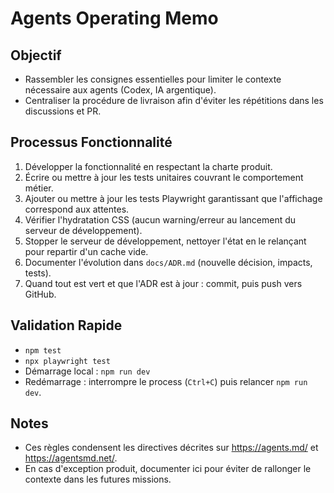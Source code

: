 # Agents Operating Memo

## Objectif
- Rassembler les consignes essentielles pour limiter le contexte nécessaire aux agents (Codex, IA argentique).
- Centraliser la procédure de livraison afin d'éviter les répétitions dans les discussions et PR.

## Processus Fonctionnalité
1. Développer la fonctionnalité en respectant la charte produit.
2. Écrire ou mettre à jour les tests unitaires couvrant le comportement métier.
3. Ajouter ou mettre à jour les tests Playwright garantissant que l'affichage correspond aux attentes.
4. Vérifier l'hydratation CSS (aucun warning/erreur au lancement du serveur de développement).
5. Stopper le serveur de développement, nettoyer l'état en le relançant pour repartir d'un cache vide.
6. Documenter l'évolution dans `docs/ADR.md` (nouvelle décision, impacts, tests).
7. Quand tout est vert et que l'ADR est à jour : commit, puis push vers GitHub.

## Validation Rapide
- `npm test`
- `npx playwright test`
- Démarrage local : `npm run dev`
- Redémarrage : interrompre le process (`Ctrl+C`) puis relancer `npm run dev`.

## Notes
- Ces règles condensent les directives décrites sur https://agents.md/ et https://agentsmd.net/.
- En cas d'exception produit, documenter ici pour éviter de rallonger le contexte dans les futures missions.
